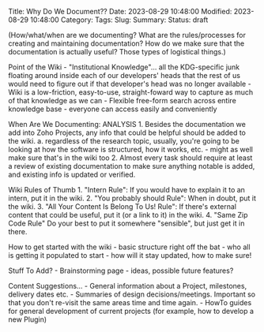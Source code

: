Title: Why Do We Document??
Date: 2023-08-29 10:48:00
Modified: 2023-08-29 10:48:00
Category: 
Tags: 
Slug: 
Summary: 
Status: draft


(How/what/when are we documenting?  What are the rules/processes for creating and maintaining documentation?  How do we make sure that the documentation is actually useful?  Those types of logistical things.)

Point of the Wiki
	- "Institutional Knowledge"… all the KDG-specific junk floating around inside each of our developers' heads that the rest of us would need to figure out if that developer's head was no longer available
	- Wiki is a low-friction, easy-to-use, straight-foward way to capture as much of that knowledge as we can
	- Flexible free-form search across entire knowledge base
	- everyone can access easily and conveniently

When Are We Documenting:
ANALYSIS
	1. Besides the documentation we add into Zoho Projects, any info that could be helpful should be added to the wiki.
		a. regardless of the research topic, usually, you're going to be looking at how the software is structured, how it works, etc. - might as well make sure that's in the wiki too
	2. Almost every task should require at least a review of existing documentation to make sure anything notable is added, and existing info is updated or verified.

Wiki Rules of Thumb
	1. "Intern Rule": If you would have to explain it to an intern, put it in the wiki.
	2. "You probably should Rule": When in doubt, put it the wiki.
	3. "All Your Content Is Belong To Us! Rule": If there's external content that could be useful, put it (or a link to it) in the wiki.
	4. "Same Zip Code Rule" Do your best to put it somewhere "sensible", but just get it in there.
	

How to get started with the wiki
	- basic structure right off the bat
	- who all is getting it populated to start
	- how will it stay updated, how to make sure!


Stuff To Add?
	- Brainstorming page - ideas, possible future features?

Content Suggestions…
	- General information about a Project, milestones, delivery dates etc.
	- Summaries of design decisions/meetings. Important so that you don't re-visit the same areas time and time again.
	- HowTo guides for general development of current projects (for example, how to develop a new Plugin)

